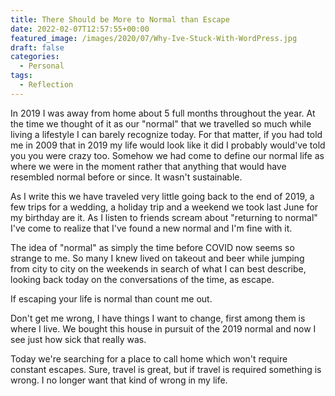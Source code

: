 ```yaml
---
title: There Should be More to Normal than Escape
date: 2022-02-07T12:57:55+00:00
featured_image: /images/2020/07/Why-Ive-Stuck-With-WordPress.jpg
draft: false
categories:
  - Personal
tags:
  - Reflection
---
```


In 2019 I was away from home about 5 full months throughout the year. At the time we thought of it as our "normal" that we travelled so much while living a lifestyle I can barely recognize today. For that matter, if you had told me in 2009 that in 2019 my life would look like it did I probably would've told you you were crazy too. Somehow we had come to define our normal life as where we were in the moment rather that anything that would have resembled normal before or since. It wasn't sustainable.

As I write this we have traveled very little going back to the end of 2019, a few trips for a wedding, a holiday trip and a weekend we took last June for my birthday are it. As I listen to friends scream about "returning to normal" I've come to realize that I've found a new normal and I'm fine with it.

The idea of "normal" as simply the time before COVID now seems so strange to me. So many I knew lived on takeout and beer while jumping from city to city on the weekends in search of what I can best describe, looking back today on the conversations of the time, as escape.

If escaping your life is normal than count me out.

Don't get me wrong, I have things I want to change, first among them is where I live. We bought this house in pursuit of the 2019 normal and now I see just how sick that really was.

Today we're searching for a place to call home which won't require constant escapes. Sure, travel is great, but if travel is required something is wrong. I no longer want that kind of wrong in my life.